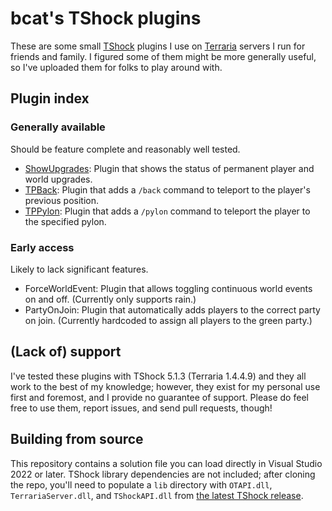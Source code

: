 # bcat's TShock plugins

These are some small [TShock](https://github.com/Pryaxis/TShock) plugins I use
on [Terraria](https://terraria.org/) servers I run for friends and family. I
figured some of them might be more generally useful, so I've uploaded them for
folks to play around with.

## Plugin index

### Generally available

Should be feature complete and reasonably well tested.

* [ShowUpgrades](ShowUpgrades): Plugin that shows the status of permanent player
  and world upgrades.
* [TPBack](TPBack): Plugin that adds a `/back` command to teleport to the player's
  previous position.
* [TPPylon](TPPylon): Plugin that adds a `/pylon` command to teleport the player
  to the specified pylon.

### Early access

Likely to lack significant features.

* ForceWorldEvent: Plugin that allows toggling continuous world events on and
  off. (Currently only supports rain.)
* PartyOnJoin: Plugin that automatically adds players to the correct party on
  join. (Currently hardcoded to assign all players to the green party.)

## (Lack of) support

I've tested these plugins with TShock 5.1.3 (Terraria 1.4.4.9) and they all work
to the best of my knowledge; however, they exist for my personal use first and
foremost, and I provide no guarantee of support. Please do feel free to use
them, report issues, and send pull requests, though!

## Building from source

This repository contains a solution file you can load directly in Visual Studio
2022 or later. TShock library dependencies are not included; after cloning the
repo, you'll need to populate a `lib` directory with `OTAPI.dll`,
`TerrariaServer.dll`, and `TShockAPI.dll` from [the latest TShock
release](https://github.com/Pryaxis/TShock/releases).
